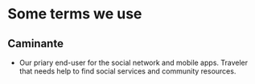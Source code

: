 # Some terms we use
## **Caminante** 
  - Our priary end-user for the social network and mobile apps. Traveler that needs help to find social services and community resources.
